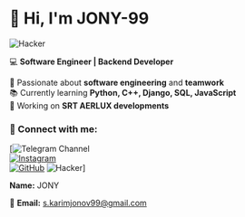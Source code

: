# 👋 Hi, I'm JONY-99  
![Hacker](https://media.giphy.com/media/qgQUggAC3Pfv687qPC/giphy.gif)

💻 **Software Engineer | Backend Developer**  

🔹 Passionate about **software engineering** and **teamwork**  
📚 Currently learning **Python, C++, Django, SQL, JavaScript**  
🚀 Working on **SRT AERLUX developments**  

### 🔗 Connect with me:  
[![![Telegram Channel](https://img.shields.io/badge/Telegram-AERLUX-blue?logo=telegram)](https://t.me/AERLUXuz)  
[![Instagram](https://img.shields.io/badge/Instagram-AERLUX.uz-red?logo=instagram)](https://www.instagram.com/aerlux.uz)  
[![GitHub](https://img.shields.io/badge/GitHub-JONY--99-black?logo=github)](https://github.com/JONY-99) ![Hacker](https://media.giphy.com/media/qgQUggAC3Pfv687qPC/giphy.gif)]  

   **Name:** JONY

📧 **Email:** s.karimjonov99@gmail.com  


<!---
JONY-99/JONY-99 is a ✨ special ✨ repository because its `README.md` (this file) appears on your GitHub profile.
You can click the Preview link to take a look at your changes.
--->
